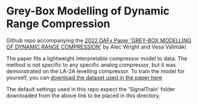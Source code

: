 # Grey-Box Modelling of Dynamic Range Compression

Github repo accompanying the [2022 DAFx Paper 'GREY-BOX MODELLING OF DYNAMIC RANGE COMPRESSION'](https://dafx2020.mdw.ac.at/proceedings/papers/DAFx20in22_paper_35.pdf) by Alec Wright and Vesa Välimäki

The paper fits a lightweight interpretable compressor model to data. The method is not specific to any specific analog compressor, but it was demonstrated on the LA-2A levelling compressor.
To train the model for yourself, you can [download the dataset used in the paper here](https://zenodo.org/record/3824876#.YyMaiOxBzUI)

The default settings used in this repo expect the 'SignalTrain' folder downloaded from the above link to be placed in this directory.
